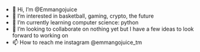 - 👋 Hi, I’m @Emmangojuice
- 👀 I’m interested in basketball, gaming, crypto, the future
- 🌱 I’m currently learning computer science: python
- 💞️ I’m looking to collaborate on nothing yet but I have a few ideas to look forward to working on
- 📫 How to reach me instagram @emmangojuice_tm

<!---
Emmangojuice/Emmangojuice is a ✨ special ✨ repository because its `README.md` (this file) appears on your GitHub profile.
You can click the Preview link to take a look at your changes.
--->
